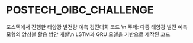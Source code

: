 # POSTECH_OIBC_CHALLENGE
포스텍에서 진행한 태양광 발전량 예측 경진대회 코드 \n
주제: 다종 태양광 발전 예측 모형의 앙상블 활용 방안 개발\n
LSTM과 GRU 모델을 기반으로 제작된 코드
